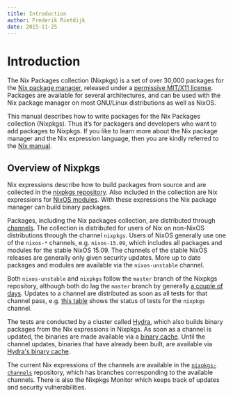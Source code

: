 ```yaml
---
title: Introduction
author: Frederik Rietdijk
date: 2015-11-25
---
```


# Introduction

The Nix Packages collection (Nixpkgs) is a set of over 30,000 packages for the
[Nix package manager](http://nixos.org/nix/), released under a [permissive MIT/X11 license](https://github.com/NixOS/nixpkgs/blob/master/COPYING).
Packages are available for several architectures, and can be used with the Nix package manager
on most GNU/Linux distributions as well as NixOS.

This manual describes how to write packages for the Nix Packages collection
(Nixpkgs). Thus it’s for packagers and developers who want to add packages to
Nixpkgs. If you like to learn more about the Nix package manager and the Nix
expression language, then you are kindly referred to the [Nix manual](http://nixos.org/nix/manual/).

## Overview of Nixpkgs

Nix expressions describe how to build packages from source and are collected in
the [nixpkgs repository](https://github.com/NixOS/nixpkgs). Also included in the
collection are Nix expressions for [NixOS modules](http://nixos.org/nixos/manual/index.html#sec-writing-modules). With
these expressions the Nix package manager can build binary packages.

Packages, including the Nix packages collection, are distributed through
[channels](http://nixos.org/nix/manual/#sec-channels). The collection is
distributed for users of Nix on non-NixOS distributions through the channel
`nixpkgs`. Users of NixOS generally use one of the `nixos-*` channels, e.g.
`nixos-15.09`, which includes all packages and modules for the stable NixOS
15.09. The channels of the stable NixOS releases are generally only given
security updates. More up to date packages and modules are available via the
`nixos-unstable` channel.

Both `nixos-unstable` and `nixpkgs` follow the `master` branch of the Nixpkgs
repository, although both do lag the `master` branch by generally [a couple of days](http://howoldis.herokuapp.com/). Updates to a channel are distributed as
soon as all tests for that channel pass, e.g. [this table](http://hydra.nixos.org/job/nixpkgs/trunk/unstable#tabs-constituents)
shows the status of tests for the `nixpkgs` channel.

The tests are conducted by a cluster called [Hydra](http://nixos.org/hydra/),
which also builds binary packages from the Nix expressions in Nixpkgs. As soon
as a channel is updated, the binaries are made available via a [binary cache](https://cache.nixos.org). Until the channel updates, binaries that have
already been built, are available via [Hydra's binary cache](https://hydra.nixos.org).

The current Nix expressions of the channels are available in the
[`nixpkgs-channels`](https://github.com/NixOS/nixpkgs-channels) repository,
which has branches corresponding to the available channels. There is also the
Nixpkgs Monitor which keeps track of updates and security vulnerabilities.

